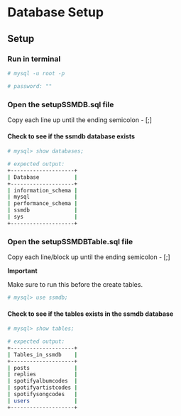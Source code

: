 # Database Setup

## Setup

### Run in terminal

```bash
# mysql -u root -p

# password: ""
```

### Open the setupSSMDB.sql file

Copy each line up until the ending semicolon - [;]

#### Check to see if the ssmdb database exists

```bash
# mysql> show databases;

# expected output:
+--------------------+
| Database           |
+--------------------+
| information_schema |
| mysql              |
| performance_schema |
| ssmdb              |
| sys                |
+--------------------+
```

### Open the setupSSMDBTable.sql file

Copy each line/block up until the ending semicolon - [;]

**Important**

Make sure to run this before the create tables.
```bash
# mysql> use ssmdb;
```

#### Check to see if the tables exists in the ssmdb database

```bash
# mysql> show tables;

# expected output:
+--------------------+
| Tables_in_ssmdb    |
+--------------------+
| posts              |
| replies            |
| spotifyalbumcodes  |
| spotifyartistcodes |
| spotifysongcodes   |
| users              |
+--------------------+
```
